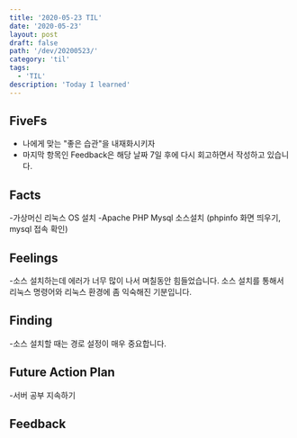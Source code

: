 ```yaml
---
title: '2020-05-23 TIL'
date: '2020-05-23'
layout: post
draft: false
path: '/dev/20200523/'
category: 'til'
tags:
  - 'TIL'
description: 'Today I learned'
---
```


## FiveFs

- 나에게 맞는 "좋은 습관"을 내재화시키자
- 마지막 항목인 Feedback은 해당 날짜 7일 후에 다시 회고하면서 작성하고 있습니다.

## Facts

-가상머신 리눅스 OS 설치
-Apache PHP Mysql 소스설치 (phpinfo 화면 띄우기, mysql 접속 확인)

## Feelings

-소스 설치하는데 에러가 너무 많이 나서 며칠동안 힘들었습니다. 소스 설치를 통해서 리눅스 명령어와 리눅스 환경에 좀 익숙해진 기분입니다.

## Finding

-소스 설치할 때는 경로 설정이 매우 중요합니다. 
  
## Future Action Plan

-서버 공부 지속하기

## Feedback

